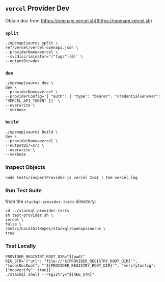## `vercel` Provider Dev

Obtain doc from [https://openapi.vercel.sh](https://openapi.vercel.sh)

### `split`

```
./openapisaurus split \
ref/vercel/vercel-openapi.json \
--providerName=vercel \
--svcdiscriminator='["tags"][0]' \
--outputDir=dev
```

### `dev`

```
./openapisaurus dev \
dev \
--providerName=vercel \
--providerConfig='{ "auth": { "type": "bearer", "credentialsenvvar": "VERCEL_API_TOKEN" }}' \
--overwrite \
--verbose
```

### `build`

```
./openapisaurus build \
dev \
--providerName=vercel \
--outputDir=src \
--overwrite \
--verbose
```

### Inspect Objects

```
node tests/inspectProvider.js vercel 2>&1 | tee vercel.log
```

### Run Test Suite

from the `stackql-provider-tests` directory:

```
cd ../stackql-provider-tests
sh test-provider.sh \
vercel \
false \
/mnt/c/LocalGitRepos/stackql/openapisaurus \
true
```

### Test Locally

```
PROVIDER_REGISTRY_ROOT_DIR="$(pwd)"
REG_STR='{"url": "file://'${PROVIDER_REGISTRY_ROOT_DIR}'", "localDocRoot": "'${PROVIDER_REGISTRY_ROOT_DIR}'", "verifyConfig": {"nopVerify": true}}'
./stackql shell --registry="${REG_STR}"
```

```


```

